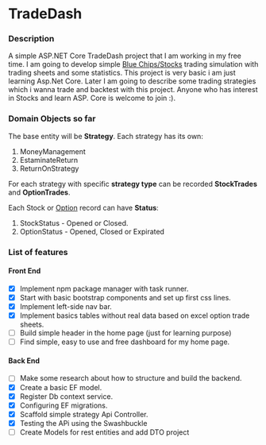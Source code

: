 # TradeDash

### Description
A simple ASP.NET Core TradeDash project that I am working in my free time. I am going to develop simple [Blue Chips/Stocks](https://www.investopedia.com/terms/b/bluechip.asp) trading simulation with trading sheets and some statistics. This project is very basic i am just learning Asp.Net Core. Later I am going to describe some trading strategies which i wanna trade and backtest with this project. Anyone who has interest in Stocks and learn ASP. Core is welcome to join :).

### Domain Objects so far
The base entity will be **Strategy**. Each strategy has its own:
1. MoneyManagement
2. EstaminateReturn
3. ReturnOnStrategy

For each strategy with specific **strategy type** can be recorded **StockTrades** and **OptionTrades**.

Each Stock or [Option](https://www.investopedia.com/terms/s/stockoption.asp) record can have **Status**: 
1. StockStatus - Opened or Closed.
2. OptionStatus - Opened, Closed or Expirated


### List of features
                   
#### Front End 
 - [X] Implement npm package manager with task runner.     
 - [X] Start with basic bootstrap components and set up first css lines. 
 - [X] Implement left-side nav bar. 
 - [X] Implement basics tables without real data based on excel option trade sheets.
 - [ ] Build simple header in the home page (just for learning purpose)
 - [ ] Find simple, easy to use and free dashboard for my home page.

#### Back End
 - [ ] Make some research about how to structure and build the backend.
 - [X] Create a basic EF model.
 - [X] Register Db context service.
 - [X] Configuring EF migrations.
 - [X] Scaffold simple strategy Api Controller.
 - [x] Testing the APi using the Swashbuckle
 - [ ] Create Models for rest entities and add DTO project